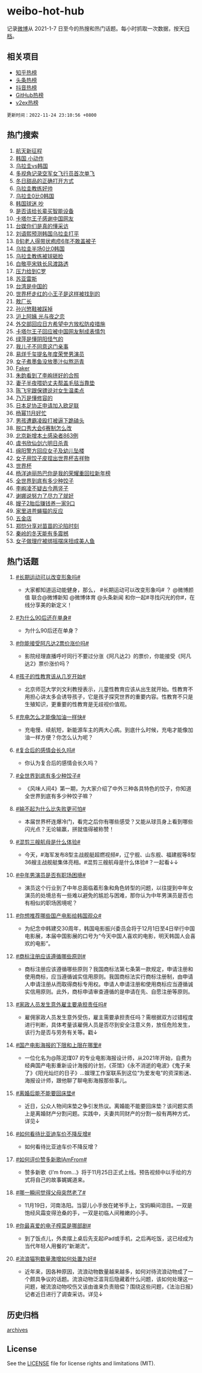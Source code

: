 # weibo-hot-hub

记录[微博](https://www.weibo.com)从 2021-1-7 日至今的热搜和热门话题。每小时抓取一次数据，按天[归档](archives)。

## 相关项目

- [知乎热榜](https://github.com/lonnyzhang423/zhihu-hot-hub)
- [头条热榜](https://github.com/lonnyzhang423/toutiao-hot-hub)
- [抖音热榜](https://github.com/lonnyzhang423/douyin-hot-hub)
- [GitHub热榜](https://github.com/lonnyzhang423/github-hot-hub)
- [v2ex热榜](https://github.com/lonnyzhang423/v2ex-hot-hub)


`更新时间：2022-11-24 23:10:56 +0800`

## 热门搜索

1. [航天新征程](https://m.weibo.cn/search?containerid=100103type%3D1%26t%3D10%26q%3D%23%E8%88%AA%E5%A4%A9%E6%96%B0%E5%BE%81%E7%A8%8B%23&stream_entry_id=51&isnewpage=1&extparam=seat%3D1%26filter_type%3Drealtimehot%26c_type%3D51%26dgr%3D0%26pos%3D0%26cate%3D10103%26display_time%3D1669302655%26pre_seqid%3D1669302655059021434137&luicode=10000011&lfid=106003type%253D25%2526t%253D3%2526disable_hot%253D1%2526filter_type%253Drealtimehot)
1. [韩国 小动作](https://m.weibo.cn/search?containerid=100103type%3D1%26t%3D10%26q%3D%E9%9F%A9%E5%9B%BD+%E5%B0%8F%E5%8A%A8%E4%BD%9C&stream_entry_id=31&isnewpage=1&extparam=seat%3D1%26realpos%3D1%26pos%3D0%26c_type%3D31%26cate%3D5001%26filter_type%3Drealtimehot%26q%3D%25E9%259F%25A9%25E5%259B%25BD%2520%25E5%25B0%258F%25E5%258A%25A8%25E4%25BD%259C%26dgr%3D0%26band_rank%3D1%26lcate%3D5001%26flag%3D4%26display_time%3D1669302655%26pre_seqid%3D1669302655059021434137&luicode=10000011&lfid=106003type%253D25%2526t%253D3%2526disable_hot%253D1%2526filter_type%253Drealtimehot)
1. [乌拉圭vs韩国](https://m.weibo.cn/search?containerid=100103type%3D1%26t%3D10%26q%3D%23%E4%B9%8C%E6%8B%89%E5%9C%ADvs%E9%9F%A9%E5%9B%BD%23&stream_entry_id=31&isnewpage=1&extparam=seat%3D1%26realpos%3D2%26pos%3D1%26c_type%3D31%26cate%3D5001%26filter_type%3Drealtimehot%26q%3D%2523%25E4%25B9%258C%25E6%258B%2589%25E5%259C%25ADvs%25E9%259F%25A9%25E5%259B%25BD%2523%26dgr%3D0%26band_rank%3D2%26lcate%3D5001%26flag%3D16%26display_time%3D1669302655%26pre_seqid%3D1669302655059021434137&luicode=10000011&lfid=106003type%253D25%2526t%253D3%2526disable_hot%253D1%2526filter_type%253Drealtimehot)
1. [多视角记录空军女飞行员首次单飞](https://m.weibo.cn/search?containerid=100103type%3D1%26t%3D10%26q%3D%23%E5%A4%9A%E8%A7%86%E8%A7%92%E8%AE%B0%E5%BD%95%E7%A9%BA%E5%86%9B%E5%A5%B3%E9%A3%9E%E8%A1%8C%E5%91%98%E9%A6%96%E6%AC%A1%E5%8D%95%E9%A3%9E%23&stream_entry_id=31&isnewpage=1&extparam=seat%3D1%26realpos%3D3%26pos%3D2%26c_type%3D31%26cate%3D5001%26filter_type%3Drealtimehot%26q%3D%2523%25E5%25A4%259A%25E8%25A7%2586%25E8%25A7%2592%25E8%25AE%25B0%25E5%25BD%2595%25E7%25A9%25BA%25E5%2586%259B%25E5%25A5%25B3%25E9%25A3%259E%25E8%25A1%258C%25E5%2591%2598%25E9%25A6%2596%25E6%25AC%25A1%25E5%258D%2595%25E9%25A3%259E%2523%26dgr%3D0%26band_rank%3D3%26lcate%3D5001%26flag%3D0%26display_time%3D1669302655%26pre_seqid%3D1669302655059021434137&luicode=10000011&lfid=106003type%253D25%2526t%253D3%2526disable_hot%253D1%2526filter_type%253Drealtimehot)
1. [冬日甜品的正确打开方式](https://m.weibo.cn/search?containerid=100103type%3D1%26t%3D10%26q%3D%23%E5%86%AC%E6%97%A5%E7%94%9C%E5%93%81%E7%9A%84%E6%AD%A3%E7%A1%AE%E6%89%93%E5%BC%80%E6%96%B9%E5%BC%8F%23&stream_entry_id=31&isnewpage=1&extparam=seat%3D1%26pos%3D3%26c_type%3D31%26cate%3D5001%26adid%3D173260%26filter_type%3Drealtimehot%26q%3D%2523%25E5%2586%25AC%25E6%2597%25A5%25E7%2594%259C%25E5%2593%2581%25E7%259A%2584%25E6%25AD%25A3%25E7%25A1%25AE%25E6%2589%2593%25E5%25BC%2580%25E6%2596%25B9%25E5%25BC%258F%2523%26dgr%3D0%26band_rank%3D4%26lcate%3D5001%26display_time%3D1669302655%26pre_seqid%3D1669302655059021434137&luicode=10000011&lfid=106003type%253D25%2526t%253D3%2526disable_hot%253D1%2526filter_type%253Drealtimehot)
1. [乌拉圭教练好帅](https://m.weibo.cn/search?containerid=100103type%3D1%26t%3D10%26q%3D%23%E4%B9%8C%E6%8B%89%E5%9C%AD%E6%95%99%E7%BB%83%E5%A5%BD%E5%B8%85%23&stream_entry_id=31&isnewpage=1&extparam=seat%3D1%26realpos%3D4%26pos%3D4%26c_type%3D31%26cate%3D5001%26filter_type%3Drealtimehot%26q%3D%2523%25E4%25B9%258C%25E6%258B%2589%25E5%259C%25AD%25E6%2595%2599%25E7%25BB%2583%25E5%25A5%25BD%25E5%25B8%2585%2523%26dgr%3D0%26band_rank%3D4%26lcate%3D5001%26flag%3D1%26display_time%3D1669302655%26pre_seqid%3D1669302655059021434137&luicode=10000011&lfid=106003type%253D25%2526t%253D3%2526disable_hot%253D1%2526filter_type%253Drealtimehot)
1. [乌拉圭0比0韩国](https://m.weibo.cn/search?containerid=100103type%3D1%26t%3D10%26q%3D%23%E4%B9%8C%E6%8B%89%E5%9C%AD0%E6%AF%940%E9%9F%A9%E5%9B%BD%23&stream_entry_id=31&isnewpage=1&extparam=seat%3D1%26realpos%3D5%26pos%3D5%26c_type%3D31%26cate%3D5001%26filter_type%3Drealtimehot%26q%3D%2523%25E4%25B9%258C%25E6%258B%2589%25E5%259C%25AD0%25E6%25AF%25940%25E9%259F%25A9%25E5%259B%25BD%2523%26dgr%3D0%26band_rank%3D5%26lcate%3D5001%26flag%3D1%26display_time%3D1669302655%26pre_seqid%3D1669302655059021434137&luicode=10000011&lfid=106003type%253D25%2526t%253D3%2526disable_hot%253D1%2526filter_type%253Drealtimehot)
1. [韩国球迷 吵](https://m.weibo.cn/search?containerid=100103type%3D1%26t%3D10%26q%3D%E9%9F%A9%E5%9B%BD%E7%90%83%E8%BF%B7+%E5%90%B5&stream_entry_id=31&isnewpage=1&extparam=seat%3D1%26realpos%3D6%26pos%3D6%26c_type%3D31%26cate%3D5001%26filter_type%3Drealtimehot%26q%3D%25E9%259F%25A9%25E5%259B%25BD%25E7%2590%2583%25E8%25BF%25B7%2520%25E5%2590%25B5%26dgr%3D0%26band_rank%3D6%26lcate%3D5001%26flag%3D1%26display_time%3D1669302655%26pre_seqid%3D1669302655059021434137&luicode=10000011&lfid=106003type%253D25%2526t%253D3%2526disable_hot%253D1%2526filter_type%253Drealtimehot)
1. [是否该给长辈买智能设备](https://m.weibo.cn/search?containerid=100103type%3D1%26t%3D10%26q%3D%23%E6%98%AF%E5%90%A6%E8%AF%A5%E7%BB%99%E9%95%BF%E8%BE%88%E4%B9%B0%E6%99%BA%E8%83%BD%E8%AE%BE%E5%A4%87%23&stream_entry_id=31&isnewpage=1&extparam=seat%3D1%26pos%3D7%26c_type%3D31%26cate%3D5001%26adid%3D172997%26filter_type%3Drealtimehot%26q%3D%2523%25E6%2598%25AF%25E5%2590%25A6%25E8%25AF%25A5%25E7%25BB%2599%25E9%2595%25BF%25E8%25BE%2588%25E4%25B9%25B0%25E6%2599%25BA%25E8%2583%25BD%25E8%25AE%25BE%25E5%25A4%2587%2523%26dgr%3D0%26band_rank%3D7%26lcate%3D5001%26display_time%3D1669302655%26pre_seqid%3D1669302655059021434137&luicode=10000011&lfid=106003type%253D25%2526t%253D3%2526disable_hot%253D1%2526filter_type%253Drealtimehot)
1. [卡塔尔王子感谢中国网友](https://m.weibo.cn/search?containerid=100103type%3D1%26t%3D10%26q%3D%23%E5%8D%A1%E5%A1%94%E5%B0%94%E7%8E%8B%E5%AD%90%E6%84%9F%E8%B0%A2%E4%B8%AD%E5%9B%BD%E7%BD%91%E5%8F%8B%23&stream_entry_id=31&isnewpage=1&extparam=seat%3D1%26realpos%3D7%26pos%3D8%26c_type%3D31%26cate%3D5001%26filter_type%3Drealtimehot%26q%3D%2523%25E5%258D%25A1%25E5%25A1%2594%25E5%25B0%2594%25E7%258E%258B%25E5%25AD%2590%25E6%2584%259F%25E8%25B0%25A2%25E4%25B8%25AD%25E5%259B%25BD%25E7%25BD%2591%25E5%258F%258B%2523%26dgr%3D0%26band_rank%3D7%26lcate%3D5001%26flag%3D16%26display_time%3D1669302655%26pre_seqid%3D1669302655059021434137&luicode=10000011&lfid=106003type%253D25%2526t%253D3%2526disable_hot%253D1%2526filter_type%253Drealtimehot)
1. [台媒你们是真的懂采访](https://m.weibo.cn/search?containerid=100103type%3D1%26t%3D10%26q%3D%23%E5%8F%B0%E5%AA%92%E4%BD%A0%E4%BB%AC%E6%98%AF%E7%9C%9F%E7%9A%84%E6%87%82%E9%87%87%E8%AE%BF%23&stream_entry_id=31&isnewpage=1&extparam=seat%3D1%26realpos%3D8%26pos%3D9%26c_type%3D31%26cate%3D5001%26filter_type%3Drealtimehot%26q%3D%2523%25E5%258F%25B0%25E5%25AA%2592%25E4%25BD%25A0%25E4%25BB%25AC%25E6%2598%25AF%25E7%259C%259F%25E7%259A%2584%25E6%2587%2582%25E9%2587%2587%25E8%25AE%25BF%2523%26dgr%3D0%26band_rank%3D8%26lcate%3D5001%26flag%3D2%26display_time%3D1669302655%26pre_seqid%3D1669302655059021434137&luicode=10000011&lfid=106003type%253D25%2526t%253D3%2526disable_hot%253D1%2526filter_type%253Drealtimehot)
1. [刘语熙预测韩国乌拉圭打平](https://m.weibo.cn/search?containerid=100103type%3D1%26t%3D10%26q%3D%23%E5%88%98%E8%AF%AD%E7%86%99%E9%A2%84%E6%B5%8B%E9%9F%A9%E5%9B%BD%E4%B9%8C%E6%8B%89%E5%9C%AD%E6%89%93%E5%B9%B3%23&stream_entry_id=31&isnewpage=1&extparam=seat%3D1%26realpos%3D9%26pos%3D10%26c_type%3D31%26cate%3D5001%26filter_type%3Drealtimehot%26q%3D%2523%25E5%2588%2598%25E8%25AF%25AD%25E7%2586%2599%25E9%25A2%2584%25E6%25B5%258B%25E9%259F%25A9%25E5%259B%25BD%25E4%25B9%258C%25E6%258B%2589%25E5%259C%25AD%25E6%2589%2593%25E5%25B9%25B3%2523%26dgr%3D0%26band_rank%3D9%26lcate%3D5001%26flag%3D1%26display_time%3D1669302655%26pre_seqid%3D1669302655059021434137&luicode=10000011&lfid=106003type%253D25%2526t%253D3%2526disable_hot%253D1%2526filter_type%253Drealtimehot)
1. [8旬老人得带状疱疹6年不敢盖被子](https://m.weibo.cn/search?containerid=100103type%3D1%26t%3D10%26q%3D%238%E6%97%AC%E8%80%81%E4%BA%BA%E5%BE%97%E5%B8%A6%E7%8A%B6%E7%96%B1%E7%96%B96%E5%B9%B4%E4%B8%8D%E6%95%A2%E7%9B%96%E8%A2%AB%E5%AD%90%23&stream_entry_id=31&isnewpage=1&extparam=seat%3D1%26realpos%3D10%26pos%3D11%26c_type%3D31%26cate%3D5001%26filter_type%3Drealtimehot%26q%3D%25238%25E6%2597%25AC%25E8%2580%2581%25E4%25BA%25BA%25E5%25BE%2597%25E5%25B8%25A6%25E7%258A%25B6%25E7%2596%25B1%25E7%2596%25B96%25E5%25B9%25B4%25E4%25B8%258D%25E6%2595%25A2%25E7%259B%2596%25E8%25A2%25AB%25E5%25AD%2590%2523%26dgr%3D0%26band_rank%3D10%26lcate%3D5001%26flag%3D0%26display_time%3D1669302655%26pre_seqid%3D1669302655059021434137&luicode=10000011&lfid=106003type%253D25%2526t%253D3%2526disable_hot%253D1%2526filter_type%253Drealtimehot)
1. [乌拉圭半场0比0韩国](https://m.weibo.cn/search?containerid=100103type%3D1%26t%3D10%26q%3D%23%E4%B9%8C%E6%8B%89%E5%9C%AD%E5%8D%8A%E5%9C%BA0%E6%AF%940%E9%9F%A9%E5%9B%BD%23&stream_entry_id=31&isnewpage=1&extparam=seat%3D1%26realpos%3D11%26pos%3D12%26c_type%3D31%26cate%3D5001%26filter_type%3Drealtimehot%26q%3D%2523%25E4%25B9%258C%25E6%258B%2589%25E5%259C%25AD%25E5%258D%258A%25E5%259C%25BA0%25E6%25AF%25940%25E9%259F%25A9%25E5%259B%25BD%2523%26dgr%3D0%26band_rank%3D11%26lcate%3D5001%26flag%3D1%26display_time%3D1669302655%26pre_seqid%3D1669302655059021434137&luicode=10000011&lfid=106003type%253D25%2526t%253D3%2526disable_hot%253D1%2526filter_type%253Drealtimehot)
1. [乌拉圭教练被球砸脸](https://m.weibo.cn/search?containerid=100103type%3D1%26t%3D10%26q%3D%23%E4%B9%8C%E6%8B%89%E5%9C%AD%E6%95%99%E7%BB%83%E8%A2%AB%E7%90%83%E7%A0%B8%E8%84%B8%23&stream_entry_id=31&isnewpage=1&extparam=seat%3D1%26realpos%3D12%26pos%3D13%26c_type%3D31%26cate%3D5001%26filter_type%3Drealtimehot%26q%3D%2523%25E4%25B9%258C%25E6%258B%2589%25E5%259C%25AD%25E6%2595%2599%25E7%25BB%2583%25E8%25A2%25AB%25E7%2590%2583%25E7%25A0%25B8%25E8%2584%25B8%2523%26dgr%3D0%26band_rank%3D12%26lcate%3D5001%26flag%3D1%26display_time%3D1669302655%26pre_seqid%3D1669302655059021434137&luicode=10000011&lfid=106003type%253D25%2526t%253D3%2526disable_hot%253D1%2526filter_type%253Drealtimehot)
1. [白敬亭宋轶长风渡路透](https://m.weibo.cn/search?containerid=100103type%3D1%26t%3D10%26q%3D%23%E7%99%BD%E6%95%AC%E4%BA%AD%E5%AE%8B%E8%BD%B6%E9%95%BF%E9%A3%8E%E6%B8%A1%E8%B7%AF%E9%80%8F%23&stream_entry_id=31&isnewpage=1&extparam=seat%3D1%26realpos%3D13%26pos%3D14%26c_type%3D31%26cate%3D5001%26filter_type%3Drealtimehot%26q%3D%2523%25E7%2599%25BD%25E6%2595%25AC%25E4%25BA%25AD%25E5%25AE%258B%25E8%25BD%25B6%25E9%2595%25BF%25E9%25A3%258E%25E6%25B8%25A1%25E8%25B7%25AF%25E9%2580%258F%2523%26dgr%3D0%26band_rank%3D13%26lcate%3D5001%26flag%3D1%26display_time%3D1669302655%26pre_seqid%3D1669302655059021434137&luicode=10000011&lfid=106003type%253D25%2526t%253D3%2526disable_hot%253D1%2526filter_type%253Drealtimehot)
1. [压力给到C罗](https://m.weibo.cn/search?containerid=100103type%3D1%26t%3D10%26q%3D%23%E5%8E%8B%E5%8A%9B%E7%BB%99%E5%88%B0C%E7%BD%97%23&stream_entry_id=31&isnewpage=1&extparam=seat%3D1%26realpos%3D14%26pos%3D15%26c_type%3D31%26cate%3D5001%26filter_type%3Drealtimehot%26q%3D%2523%25E5%258E%258B%25E5%258A%259B%25E7%25BB%2599%25E5%2588%25B0C%25E7%25BD%2597%2523%26dgr%3D0%26band_rank%3D14%26lcate%3D5001%26flag%3D0%26display_time%3D1669302655%26pre_seqid%3D1669302655059021434137&luicode=10000011&lfid=106003type%253D25%2526t%253D3%2526disable_hot%253D1%2526filter_type%253Drealtimehot)
1. [苏亚雷斯](https://m.weibo.cn/search?containerid=100103type%3D1%26t%3D10%26q%3D%23%E8%8B%8F%E4%BA%9A%E9%9B%B7%E6%96%AF%23&stream_entry_id=31&isnewpage=1&extparam=seat%3D1%26realpos%3D15%26pos%3D16%26c_type%3D31%26cate%3D5001%26filter_type%3Drealtimehot%26q%3D%2523%25E8%258B%258F%25E4%25BA%259A%25E9%259B%25B7%25E6%2596%25AF%2523%26dgr%3D0%26band_rank%3D15%26lcate%3D5001%26flag%3D1%26display_time%3D1669302655%26pre_seqid%3D1669302655059021434137&luicode=10000011&lfid=106003type%253D25%2526t%253D3%2526disable_hot%253D1%2526filter_type%253Drealtimehot)
1. [台湾是中国的](https://m.weibo.cn/search?containerid=100103type%3D1%26t%3D10%26q%3D%23%E5%8F%B0%E6%B9%BE%E6%98%AF%E4%B8%AD%E5%9B%BD%E7%9A%84%23&stream_entry_id=31&isnewpage=1&extparam=seat%3D1%26realpos%3D16%26pos%3D17%26c_type%3D31%26cate%3D5001%26filter_type%3Drealtimehot%26q%3D%2523%25E5%258F%25B0%25E6%25B9%25BE%25E6%2598%25AF%25E4%25B8%25AD%25E5%259B%25BD%25E7%259A%2584%2523%26dgr%3D0%26band_rank%3D16%26lcate%3D5001%26flag%3D2%26display_time%3D1669302655%26pre_seqid%3D1669302655059021434137&luicode=10000011&lfid=106003type%253D25%2526t%253D3%2526disable_hot%253D1%2526filter_type%253Drealtimehot)
1. [世界杯走红的小王子是这样被找到的](https://m.weibo.cn/search?containerid=100103type%3D1%26t%3D10%26q%3D%23%E4%B8%96%E7%95%8C%E6%9D%AF%E8%B5%B0%E7%BA%A2%E7%9A%84%E5%B0%8F%E7%8E%8B%E5%AD%90%E6%98%AF%E8%BF%99%E6%A0%B7%E8%A2%AB%E6%89%BE%E5%88%B0%E7%9A%84%23&stream_entry_id=31&isnewpage=1&extparam=seat%3D1%26realpos%3D17%26pos%3D18%26c_type%3D31%26cate%3D5001%26filter_type%3Drealtimehot%26q%3D%2523%25E4%25B8%2596%25E7%2595%258C%25E6%259D%25AF%25E8%25B5%25B0%25E7%25BA%25A2%25E7%259A%2584%25E5%25B0%258F%25E7%258E%258B%25E5%25AD%2590%25E6%2598%25AF%25E8%25BF%2599%25E6%25A0%25B7%25E8%25A2%25AB%25E6%2589%25BE%25E5%2588%25B0%25E7%259A%2584%2523%26dgr%3D0%26band_rank%3D17%26lcate%3D5001%26flag%3D0%26display_time%3D1669302655%26pre_seqid%3D1669302655059021434137&luicode=10000011&lfid=106003type%253D25%2526t%253D3%2526disable_hot%253D1%2526filter_type%253Drealtimehot)
1. [敖厂长](https://m.weibo.cn/search?containerid=100103type%3D1%26t%3D10%26q%3D%E6%95%96%E5%8E%82%E9%95%BF&stream_entry_id=31&isnewpage=1&extparam=seat%3D1%26realpos%3D18%26pos%3D19%26c_type%3D31%26cate%3D5001%26filter_type%3Drealtimehot%26q%3D%25E6%2595%2596%25E5%258E%2582%25E9%2595%25BF%26dgr%3D0%26band_rank%3D18%26lcate%3D5001%26flag%3D0%26display_time%3D1669302655%26pre_seqid%3D1669302655059021434137&luicode=10000011&lfid=106003type%253D25%2526t%253D3%2526disable_hot%253D1%2526filter_type%253Drealtimehot)
1. [孙兴慜鞋被踩掉](https://m.weibo.cn/search?containerid=100103type%3D1%26t%3D10%26q%3D%23%E5%AD%99%E5%85%B4%E6%85%9C%E9%9E%8B%E8%A2%AB%E8%B8%A9%E6%8E%89%23&stream_entry_id=31&isnewpage=1&extparam=seat%3D1%26realpos%3D19%26pos%3D20%26c_type%3D31%26cate%3D5001%26filter_type%3Drealtimehot%26q%3D%2523%25E5%25AD%2599%25E5%2585%25B4%25E6%2585%259C%25E9%259E%258B%25E8%25A2%25AB%25E8%25B8%25A9%25E6%258E%2589%2523%26dgr%3D0%26band_rank%3D19%26lcate%3D5001%26flag%3D1%26display_time%3D1669302655%26pre_seqid%3D1669302655059021434137&luicode=10000011&lfid=106003type%253D25%2526t%253D3%2526disable_hot%253D1%2526filter_type%253Drealtimehot)
1. [沪上阿姨 光与夜之恋](https://m.weibo.cn/search?containerid=100103type%3D1%26t%3D10%26q%3D%E6%B2%AA%E4%B8%8A%E9%98%BF%E5%A7%A8+%E5%85%89%E4%B8%8E%E5%A4%9C%E4%B9%8B%E6%81%8B&stream_entry_id=31&isnewpage=1&extparam=seat%3D1%26realpos%3D20%26pos%3D21%26c_type%3D31%26cate%3D5001%26filter_type%3Drealtimehot%26q%3D%25E6%25B2%25AA%25E4%25B8%258A%25E9%2598%25BF%25E5%25A7%25A8%2520%25E5%2585%2589%25E4%25B8%258E%25E5%25A4%259C%25E4%25B9%258B%25E6%2581%258B%26dgr%3D0%26band_rank%3D20%26lcate%3D5001%26flag%3D0%26display_time%3D1669302655%26pre_seqid%3D1669302655059021434137&luicode=10000011&lfid=106003type%253D25%2526t%253D3%2526disable_hot%253D1%2526filter_type%253Drealtimehot)
1. [外交部回应日方希望中方放松防疫措施](https://m.weibo.cn/search?containerid=100103type%3D1%26t%3D10%26q%3D%23%E5%A4%96%E4%BA%A4%E9%83%A8%E5%9B%9E%E5%BA%94%E6%97%A5%E6%96%B9%E5%B8%8C%E6%9C%9B%E4%B8%AD%E6%96%B9%E6%94%BE%E6%9D%BE%E9%98%B2%E7%96%AB%E6%8E%AA%E6%96%BD%23&stream_entry_id=31&isnewpage=1&extparam=seat%3D1%26realpos%3D21%26pos%3D22%26c_type%3D31%26cate%3D5001%26filter_type%3Drealtimehot%26q%3D%2523%25E5%25A4%2596%25E4%25BA%25A4%25E9%2583%25A8%25E5%259B%259E%25E5%25BA%2594%25E6%2597%25A5%25E6%2596%25B9%25E5%25B8%258C%25E6%259C%259B%25E4%25B8%25AD%25E6%2596%25B9%25E6%2594%25BE%25E6%259D%25BE%25E9%2598%25B2%25E7%2596%25AB%25E6%258E%25AA%25E6%2596%25BD%2523%26dgr%3D0%26band_rank%3D21%26lcate%3D5001%26flag%3D0%26display_time%3D1669302655%26pre_seqid%3D1669302655059021434137&luicode=10000011&lfid=106003type%253D25%2526t%253D3%2526disable_hot%253D1%2526filter_type%253Drealtimehot)
1. [卡塔尔王子回应被中国网友制成表情包](https://m.weibo.cn/search?containerid=100103type%3D1%26t%3D10%26q%3D%23%E5%8D%A1%E5%A1%94%E5%B0%94%E7%8E%8B%E5%AD%90%E5%9B%9E%E5%BA%94%E8%A2%AB%E4%B8%AD%E5%9B%BD%E7%BD%91%E5%8F%8B%E5%88%B6%E6%88%90%E8%A1%A8%E6%83%85%E5%8C%85%23&stream_entry_id=31&isnewpage=1&extparam=seat%3D1%26realpos%3D22%26pos%3D23%26c_type%3D31%26cate%3D5001%26filter_type%3Drealtimehot%26q%3D%2523%25E5%258D%25A1%25E5%25A1%2594%25E5%25B0%2594%25E7%258E%258B%25E5%25AD%2590%25E5%259B%259E%25E5%25BA%2594%25E8%25A2%25AB%25E4%25B8%25AD%25E5%259B%25BD%25E7%25BD%2591%25E5%258F%258B%25E5%2588%25B6%25E6%2588%2590%25E8%25A1%25A8%25E6%2583%2585%25E5%258C%2585%2523%26dgr%3D0%26band_rank%3D22%26lcate%3D5001%26flag%3D0%26display_time%3D1669302655%26pre_seqid%3D1669302655059021434137&luicode=10000011&lfid=106003type%253D25%2526t%253D3%2526disable_hot%253D1%2526filter_type%253Drealtimehot)
1. [绿萍是懂阴阳怪气的](https://m.weibo.cn/search?containerid=100103type%3D1%26t%3D10%26q%3D%23%E7%BB%BF%E8%90%8D%E6%98%AF%E6%87%82%E9%98%B4%E9%98%B3%E6%80%AA%E6%B0%94%E7%9A%84%23&stream_entry_id=31&isnewpage=1&extparam=seat%3D1%26realpos%3D23%26pos%3D24%26c_type%3D31%26cate%3D5001%26filter_type%3Drealtimehot%26q%3D%2523%25E7%25BB%25BF%25E8%2590%258D%25E6%2598%25AF%25E6%2587%2582%25E9%2598%25B4%25E9%2598%25B3%25E6%2580%25AA%25E6%25B0%2594%25E7%259A%2584%2523%26dgr%3D0%26band_rank%3D23%26lcate%3D5001%26flag%3D1%26display_time%3D1669302655%26pre_seqid%3D1669302655059021434137&luicode=10000011&lfid=106003type%253D25%2526t%253D3%2526disable_hot%253D1%2526filter_type%253Drealtimehot)
1. [我儿子不同意这门亲事](https://m.weibo.cn/search?containerid=100103type%3D1%26t%3D10%26q%3D%23%E6%88%91%E5%84%BF%E5%AD%90%E4%B8%8D%E5%90%8C%E6%84%8F%E8%BF%99%E9%97%A8%E4%BA%B2%E4%BA%8B%23&stream_entry_id=31&isnewpage=1&extparam=seat%3D1%26realpos%3D24%26pos%3D25%26c_type%3D31%26cate%3D5001%26filter_type%3Drealtimehot%26q%3D%2523%25E6%2588%2591%25E5%2584%25BF%25E5%25AD%2590%25E4%25B8%258D%25E5%2590%258C%25E6%2584%258F%25E8%25BF%2599%25E9%2597%25A8%25E4%25BA%25B2%25E4%25BA%258B%2523%26dgr%3D0%26band_rank%3D24%26lcate%3D5001%26flag%3D0%26display_time%3D1669302655%26pre_seqid%3D1669302655059021434137&luicode=10000011&lfid=106003type%253D25%2526t%253D3%2526disable_hot%253D1%2526filter_type%253Drealtimehot)
1. [易烊千玺提名年度荣誉男演员](https://m.weibo.cn/search?containerid=100103type%3D1%26t%3D10%26q%3D%23%E6%98%93%E7%83%8A%E5%8D%83%E7%8E%BA%E6%8F%90%E5%90%8D%E5%B9%B4%E5%BA%A6%E8%8D%A3%E8%AA%89%E7%94%B7%E6%BC%94%E5%91%98%23&stream_entry_id=31&isnewpage=1&extparam=seat%3D1%26realpos%3D25%26pos%3D26%26c_type%3D31%26cate%3D5001%26filter_type%3Drealtimehot%26q%3D%2523%25E6%2598%2593%25E7%2583%258A%25E5%258D%2583%25E7%258E%25BA%25E6%258F%2590%25E5%2590%258D%25E5%25B9%25B4%25E5%25BA%25A6%25E8%258D%25A3%25E8%25AA%2589%25E7%2594%25B7%25E6%25BC%2594%25E5%2591%2598%2523%26dgr%3D0%26band_rank%3D25%26lcate%3D5001%26flag%3D0%26display_time%3D1669302655%26pre_seqid%3D1669302655059021434137&luicode=10000011&lfid=106003type%253D25%2526t%253D3%2526disable_hot%253D1%2526filter_type%253Drealtimehot)
1. [女子煮墨鱼没放墨汁似熬沥青](https://m.weibo.cn/search?containerid=100103type%3D1%26t%3D10%26q%3D%23%E5%A5%B3%E5%AD%90%E7%85%AE%E5%A2%A8%E9%B1%BC%E6%B2%A1%E6%94%BE%E5%A2%A8%E6%B1%81%E4%BC%BC%E7%86%AC%E6%B2%A5%E9%9D%92%23&stream_entry_id=31&isnewpage=1&extparam=seat%3D1%26realpos%3D26%26pos%3D27%26c_type%3D31%26cate%3D5001%26filter_type%3Drealtimehot%26q%3D%2523%25E5%25A5%25B3%25E5%25AD%2590%25E7%2585%25AE%25E5%25A2%25A8%25E9%25B1%25BC%25E6%25B2%25A1%25E6%2594%25BE%25E5%25A2%25A8%25E6%25B1%2581%25E4%25BC%25BC%25E7%2586%25AC%25E6%25B2%25A5%25E9%259D%2592%2523%26dgr%3D0%26band_rank%3D26%26lcate%3D5001%26flag%3D0%26display_time%3D1669302655%26pre_seqid%3D1669302655059021434137&luicode=10000011&lfid=106003type%253D25%2526t%253D3%2526disable_hot%253D1%2526filter_type%253Drealtimehot)
1. [Faker](https://m.weibo.cn/search?containerid=100103type%3D1%26t%3D10%26q%3DFaker&stream_entry_id=31&isnewpage=1&extparam=seat%3D1%26realpos%3D27%26pos%3D28%26c_type%3D31%26cate%3D5001%26filter_type%3Drealtimehot%26q%3DFaker%26dgr%3D0%26band_rank%3D27%26lcate%3D5001%26flag%3D0%26display_time%3D1669302655%26pre_seqid%3D1669302655059021434137&luicode=10000011&lfid=106003type%253D25%2526t%253D3%2526disable_hot%253D1%2526filter_type%253Drealtimehot)
1. [朱韵看到了李峋拼好的合照](https://m.weibo.cn/search?containerid=100103type%3D1%26t%3D10%26q%3D%23%E6%9C%B1%E9%9F%B5%E7%9C%8B%E5%88%B0%E4%BA%86%E6%9D%8E%E5%B3%8B%E6%8B%BC%E5%A5%BD%E7%9A%84%E5%90%88%E7%85%A7%23&stream_entry_id=31&isnewpage=1&extparam=seat%3D1%26realpos%3D28%26pos%3D29%26c_type%3D31%26cate%3D5001%26filter_type%3Drealtimehot%26q%3D%2523%25E6%259C%25B1%25E9%259F%25B5%25E7%259C%258B%25E5%2588%25B0%25E4%25BA%2586%25E6%259D%258E%25E5%25B3%258B%25E6%258B%25BC%25E5%25A5%25BD%25E7%259A%2584%25E5%2590%2588%25E7%2585%25A7%2523%26dgr%3D0%26band_rank%3D28%26lcate%3D5001%26flag%3D0%26display_time%3D1669302655%26pre_seqid%3D1669302655059021434137&luicode=10000011&lfid=106003type%253D25%2526t%253D3%2526disable_hot%253D1%2526filter_type%253Drealtimehot)
1. [妻子半夜喂奶丈夫帮盖毛毯当靠垫](https://m.weibo.cn/search?containerid=100103type%3D1%26t%3D10%26q%3D%23%E5%A6%BB%E5%AD%90%E5%8D%8A%E5%A4%9C%E5%96%82%E5%A5%B6%E4%B8%88%E5%A4%AB%E5%B8%AE%E7%9B%96%E6%AF%9B%E6%AF%AF%E5%BD%93%E9%9D%A0%E5%9E%AB%23&stream_entry_id=31&isnewpage=1&extparam=seat%3D1%26realpos%3D29%26pos%3D30%26c_type%3D31%26cate%3D5001%26filter_type%3Drealtimehot%26q%3D%2523%25E5%25A6%25BB%25E5%25AD%2590%25E5%258D%258A%25E5%25A4%259C%25E5%2596%2582%25E5%25A5%25B6%25E4%25B8%2588%25E5%25A4%25AB%25E5%25B8%25AE%25E7%259B%2596%25E6%25AF%259B%25E6%25AF%25AF%25E5%25BD%2593%25E9%259D%25A0%25E5%259E%25AB%2523%26dgr%3D0%26band_rank%3D29%26lcate%3D5001%26flag%3D0%26display_time%3D1669302655%26pre_seqid%3D1669302655059021434137&luicode=10000011&lfid=106003type%253D25%2526t%253D3%2526disable_hot%253D1%2526filter_type%253Drealtimehot)
1. [陈飞宇跟保镖说对女生温柔点](https://m.weibo.cn/search?containerid=100103type%3D1%26t%3D10%26q%3D%23%E9%99%88%E9%A3%9E%E5%AE%87%E8%B7%9F%E4%BF%9D%E9%95%96%E8%AF%B4%E5%AF%B9%E5%A5%B3%E7%94%9F%E6%B8%A9%E6%9F%94%E7%82%B9%23&stream_entry_id=31&isnewpage=1&extparam=seat%3D1%26realpos%3D30%26pos%3D31%26c_type%3D31%26cate%3D5001%26filter_type%3Drealtimehot%26q%3D%2523%25E9%2599%2588%25E9%25A3%259E%25E5%25AE%2587%25E8%25B7%259F%25E4%25BF%259D%25E9%2595%2596%25E8%25AF%25B4%25E5%25AF%25B9%25E5%25A5%25B3%25E7%2594%259F%25E6%25B8%25A9%25E6%259F%2594%25E7%2582%25B9%2523%26dgr%3D0%26band_rank%3D30%26lcate%3D5001%26flag%3D1%26display_time%3D1669302655%26pre_seqid%3D1669302655059021434137&luicode=10000011&lfid=106003type%253D25%2526t%253D3%2526disable_hot%253D1%2526filter_type%253Drealtimehot)
1. [乃万是懂修容的](https://m.weibo.cn/search?containerid=100103type%3D1%26t%3D10%26q%3D%23%E4%B9%83%E4%B8%87%E6%98%AF%E6%87%82%E4%BF%AE%E5%AE%B9%E7%9A%84%23&stream_entry_id=31&isnewpage=1&extparam=seat%3D1%26realpos%3D31%26pos%3D32%26c_type%3D31%26cate%3D5001%26filter_type%3Drealtimehot%26q%3D%2523%25E4%25B9%2583%25E4%25B8%2587%25E6%2598%25AF%25E6%2587%2582%25E4%25BF%25AE%25E5%25AE%25B9%25E7%259A%2584%2523%26dgr%3D0%26band_rank%3D31%26lcate%3D5001%26flag%3D1%26display_time%3D1669302655%26pre_seqid%3D1669302655059021434137&luicode=10000011&lfid=106003type%253D25%2526t%253D3%2526disable_hot%253D1%2526filter_type%253Drealtimehot)
1. [日本足协正申请加入欧足联](https://m.weibo.cn/search?containerid=100103type%3D1%26t%3D10%26q%3D%23%E6%97%A5%E6%9C%AC%E8%B6%B3%E5%8D%8F%E6%AD%A3%E7%94%B3%E8%AF%B7%E5%8A%A0%E5%85%A5%E6%AC%A7%E8%B6%B3%E8%81%94%23&stream_entry_id=31&isnewpage=1&extparam=seat%3D1%26realpos%3D32%26pos%3D33%26c_type%3D31%26cate%3D5001%26filter_type%3Drealtimehot%26q%3D%2523%25E6%2597%25A5%25E6%259C%25AC%25E8%25B6%25B3%25E5%258D%258F%25E6%25AD%25A3%25E7%2594%25B3%25E8%25AF%25B7%25E5%258A%25A0%25E5%2585%25A5%25E6%25AC%25A7%25E8%25B6%25B3%25E8%2581%2594%2523%26dgr%3D0%26band_rank%3D32%26lcate%3D5001%26flag%3D0%26display_time%3D1669302655%26pre_seqid%3D1669302655059021434137&luicode=10000011&lfid=106003type%253D25%2526t%253D3%2526disable_hot%253D1%2526filter_type%253Drealtimehot)
1. [杨幂11月好忙](https://m.weibo.cn/search?containerid=100103type%3D1%26t%3D10%26q%3D%23%E6%9D%A8%E5%B9%8211%E6%9C%88%E5%A5%BD%E5%BF%99%23&stream_entry_id=31&isnewpage=1&extparam=seat%3D1%26realpos%3D33%26pos%3D34%26c_type%3D31%26cate%3D5001%26filter_type%3Drealtimehot%26q%3D%2523%25E6%259D%25A8%25E5%25B9%258211%25E6%259C%2588%25E5%25A5%25BD%25E5%25BF%2599%2523%26dgr%3D0%26band_rank%3D33%26lcate%3D5001%26flag%3D0%26display_time%3D1669302655%26pre_seqid%3D1669302655059021434137&luicode=10000011&lfid=106003type%253D25%2526t%253D3%2526disable_hot%253D1%2526filter_type%253Drealtimehot)
1. [男孩遭霸凌殴打被逼下跪磕头](https://m.weibo.cn/search?containerid=100103type%3D1%26t%3D10%26q%3D%23%E7%94%B7%E5%AD%A9%E9%81%AD%E9%9C%B8%E5%87%8C%E6%AE%B4%E6%89%93%E8%A2%AB%E9%80%BC%E4%B8%8B%E8%B7%AA%E7%A3%95%E5%A4%B4%23&stream_entry_id=31&isnewpage=1&extparam=seat%3D1%26realpos%3D34%26pos%3D35%26c_type%3D31%26cate%3D5001%26filter_type%3Drealtimehot%26q%3D%2523%25E7%2594%25B7%25E5%25AD%25A9%25E9%2581%25AD%25E9%259C%25B8%25E5%2587%258C%25E6%25AE%25B4%25E6%2589%2593%25E8%25A2%25AB%25E9%2580%25BC%25E4%25B8%258B%25E8%25B7%25AA%25E7%25A3%2595%25E5%25A4%25B4%2523%26dgr%3D0%26band_rank%3D34%26lcate%3D5001%26flag%3D0%26display_time%3D1669302655%26pre_seqid%3D1669302655059021434137&luicode=10000011&lfid=106003type%253D25%2526t%253D3%2526disable_hot%253D1%2526filter_type%253Drealtimehot)
1. [脱口秀大会6赛制怎么改](https://m.weibo.cn/search?containerid=100103type%3D1%26t%3D10%26q%3D%23%E8%84%B1%E5%8F%A3%E7%A7%80%E5%A4%A7%E4%BC%9A6%E8%B5%9B%E5%88%B6%E6%80%8E%E4%B9%88%E6%94%B9%23&stream_entry_id=31&isnewpage=1&extparam=seat%3D1%26realpos%3D35%26pos%3D36%26c_type%3D31%26cate%3D5001%26filter_type%3Drealtimehot%26q%3D%2523%25E8%2584%25B1%25E5%258F%25A3%25E7%25A7%2580%25E5%25A4%25A7%25E4%25BC%259A6%25E8%25B5%259B%25E5%2588%25B6%25E6%2580%258E%25E4%25B9%2588%25E6%2594%25B9%2523%26dgr%3D0%26band_rank%3D35%26lcate%3D5001%26flag%3D0%26display_time%3D1669302655%26pre_seqid%3D1669302655059021434137&luicode=10000011&lfid=106003type%253D25%2526t%253D3%2526disable_hot%253D1%2526filter_type%253Drealtimehot)
1. [北京新增本土感染者863例](https://m.weibo.cn/search?containerid=100103type%3D1%26t%3D10%26q%3D%23%E5%8C%97%E4%BA%AC%E6%96%B0%E5%A2%9E%E6%9C%AC%E5%9C%9F%E6%84%9F%E6%9F%93%E8%80%85863%E4%BE%8B%23&stream_entry_id=31&isnewpage=1&extparam=seat%3D1%26realpos%3D36%26pos%3D37%26c_type%3D31%26cate%3D5001%26filter_type%3Drealtimehot%26q%3D%2523%25E5%258C%2597%25E4%25BA%25AC%25E6%2596%25B0%25E5%25A2%259E%25E6%259C%25AC%25E5%259C%259F%25E6%2584%259F%25E6%259F%2593%25E8%2580%2585863%25E4%25BE%258B%2523%26dgr%3D0%26band_rank%3D36%26lcate%3D5001%26flag%3D0%26display_time%3D1669302655%26pre_seqid%3D1669302655059021434137&luicode=10000011&lfid=106003type%253D25%2526t%253D3%2526disable_hot%253D1%2526filter_type%253Drealtimehot)
1. [虞书欣仙剑六明日杀青](https://m.weibo.cn/search?containerid=100103type%3D1%26t%3D10%26q%3D%23%E8%99%9E%E4%B9%A6%E6%AC%A3%E4%BB%99%E5%89%91%E5%85%AD%E6%98%8E%E6%97%A5%E6%9D%80%E9%9D%92%23&stream_entry_id=31&isnewpage=1&extparam=seat%3D1%26realpos%3D37%26pos%3D38%26c_type%3D31%26cate%3D5001%26filter_type%3Drealtimehot%26q%3D%2523%25E8%2599%259E%25E4%25B9%25A6%25E6%25AC%25A3%25E4%25BB%2599%25E5%2589%2591%25E5%2585%25AD%25E6%2598%258E%25E6%2597%25A5%25E6%259D%2580%25E9%259D%2592%2523%26dgr%3D0%26band_rank%3D37%26lcate%3D5001%26flag%3D1%26display_time%3D1669302655%26pre_seqid%3D1669302655059021434137&luicode=10000011&lfid=106003type%253D25%2526t%253D3%2526disable_hot%253D1%2526filter_type%253Drealtimehot)
1. [绵阳警方回应女子及幼儿坠楼](https://m.weibo.cn/search?containerid=100103type%3D1%26t%3D10%26q%3D%23%E7%BB%B5%E9%98%B3%E8%AD%A6%E6%96%B9%E5%9B%9E%E5%BA%94%E5%A5%B3%E5%AD%90%E5%8F%8A%E5%B9%BC%E5%84%BF%E5%9D%A0%E6%A5%BC%23&stream_entry_id=31&isnewpage=1&extparam=seat%3D1%26realpos%3D38%26pos%3D39%26c_type%3D31%26cate%3D5001%26filter_type%3Drealtimehot%26q%3D%2523%25E7%25BB%25B5%25E9%2598%25B3%25E8%25AD%25A6%25E6%2596%25B9%25E5%259B%259E%25E5%25BA%2594%25E5%25A5%25B3%25E5%25AD%2590%25E5%258F%258A%25E5%25B9%25BC%25E5%2584%25BF%25E5%259D%25A0%25E6%25A5%25BC%2523%26dgr%3D0%26band_rank%3D38%26lcate%3D5001%26flag%3D1%26display_time%3D1669302655%26pre_seqid%3D1669302655059021434137&luicode=10000011&lfid=106003type%253D25%2526t%253D3%2526disable_hot%253D1%2526filter_type%253Drealtimehot)
1. [女子用饺子皮捏出世界杯吉祥物](https://m.weibo.cn/search?containerid=100103type%3D1%26t%3D10%26q%3D%23%E5%A5%B3%E5%AD%90%E7%94%A8%E9%A5%BA%E5%AD%90%E7%9A%AE%E6%8D%8F%E5%87%BA%E4%B8%96%E7%95%8C%E6%9D%AF%E5%90%89%E7%A5%A5%E7%89%A9%23&stream_entry_id=31&isnewpage=1&extparam=seat%3D1%26realpos%3D39%26pos%3D40%26c_type%3D31%26cate%3D5001%26filter_type%3Drealtimehot%26q%3D%2523%25E5%25A5%25B3%25E5%25AD%2590%25E7%2594%25A8%25E9%25A5%25BA%25E5%25AD%2590%25E7%259A%25AE%25E6%258D%258F%25E5%2587%25BA%25E4%25B8%2596%25E7%2595%258C%25E6%259D%25AF%25E5%2590%2589%25E7%25A5%25A5%25E7%2589%25A9%2523%26dgr%3D0%26band_rank%3D39%26lcate%3D5001%26flag%3D0%26display_time%3D1669302655%26pre_seqid%3D1669302655059021434137&luicode=10000011&lfid=106003type%253D25%2526t%253D3%2526disable_hot%253D1%2526filter_type%253Drealtimehot)
1. [世界杯](https://m.weibo.cn/search?containerid=100103type%3D1%26t%3D10%26q%3D%E4%B8%96%E7%95%8C%E6%9D%AF&stream_entry_id=31&isnewpage=1&extparam=seat%3D1%26realpos%3D40%26pos%3D41%26c_type%3D31%26cate%3D5001%26filter_type%3Drealtimehot%26q%3D%25E4%25B8%2596%25E7%2595%258C%25E6%259D%25AF%26dgr%3D0%26band_rank%3D40%26lcate%3D5001%26flag%3D0%26display_time%3D1669302655%26pre_seqid%3D1669302655059021434137&luicode=10000011&lfid=106003type%253D25%2526t%253D3%2526disable_hot%253D1%2526filter_type%253Drealtimehot)
1. [杨洋迪丽热巴你是我的荣耀重回拉新年榜](https://m.weibo.cn/search?containerid=100103type%3D1%26t%3D10%26q%3D%23%E6%9D%A8%E6%B4%8B%E8%BF%AA%E4%B8%BD%E7%83%AD%E5%B7%B4%E4%BD%A0%E6%98%AF%E6%88%91%E7%9A%84%E8%8D%A3%E8%80%80%E9%87%8D%E5%9B%9E%E6%8B%89%E6%96%B0%E5%B9%B4%E6%A6%9C%23&stream_entry_id=31&isnewpage=1&extparam=seat%3D1%26realpos%3D41%26pos%3D42%26c_type%3D31%26cate%3D5001%26filter_type%3Drealtimehot%26q%3D%2523%25E6%259D%25A8%25E6%25B4%258B%25E8%25BF%25AA%25E4%25B8%25BD%25E7%2583%25AD%25E5%25B7%25B4%25E4%25BD%25A0%25E6%2598%25AF%25E6%2588%2591%25E7%259A%2584%25E8%258D%25A3%25E8%2580%2580%25E9%2587%258D%25E5%259B%259E%25E6%258B%2589%25E6%2596%25B0%25E5%25B9%25B4%25E6%25A6%259C%2523%26dgr%3D0%26band_rank%3D41%26lcate%3D5001%26flag%3D0%26display_time%3D1669302655%26pre_seqid%3D1669302655059021434137&luicode=10000011&lfid=106003type%253D25%2526t%253D3%2526disable_hot%253D1%2526filter_type%253Drealtimehot)
1. [全世界到底有多少种饺子](https://m.weibo.cn/search?containerid=100103type%3D1%26t%3D10%26q%3D%23%E5%85%A8%E4%B8%96%E7%95%8C%E5%88%B0%E5%BA%95%E6%9C%89%E5%A4%9A%E5%B0%91%E7%A7%8D%E9%A5%BA%E5%AD%90%23&stream_entry_id=31&isnewpage=1&extparam=seat%3D1%26realpos%3D42%26pos%3D43%26c_type%3D31%26cate%3D5001%26filter_type%3Drealtimehot%26q%3D%2523%25E5%2585%25A8%25E4%25B8%2596%25E7%2595%258C%25E5%2588%25B0%25E5%25BA%2595%25E6%259C%2589%25E5%25A4%259A%25E5%25B0%2591%25E7%25A7%258D%25E9%25A5%25BA%25E5%25AD%2590%2523%26dgr%3D0%26band_rank%3D42%26lcate%3D5001%26flag%3D1%26display_time%3D1669302655%26pre_seqid%3D1669302655059021434137&luicode=10000011&lfid=106003type%253D25%2526t%253D3%2526disable_hot%253D1%2526filter_type%253Drealtimehot)
1. [李峋凌不疑古今两竖子](https://m.weibo.cn/search?containerid=100103type%3D1%26t%3D10%26q%3D%23%E6%9D%8E%E5%B3%8B%E5%87%8C%E4%B8%8D%E7%96%91%E5%8F%A4%E4%BB%8A%E4%B8%A4%E7%AB%96%E5%AD%90%23&stream_entry_id=31&isnewpage=1&extparam=seat%3D1%26realpos%3D43%26pos%3D44%26c_type%3D31%26cate%3D5001%26filter_type%3Drealtimehot%26q%3D%2523%25E6%259D%258E%25E5%25B3%258B%25E5%2587%258C%25E4%25B8%258D%25E7%2596%2591%25E5%258F%25A4%25E4%25BB%258A%25E4%25B8%25A4%25E7%25AB%2596%25E5%25AD%2590%2523%26dgr%3D0%26band_rank%3D43%26lcate%3D5001%26flag%3D0%26display_time%3D1669302655%26pre_seqid%3D1669302655059021434137&luicode=10000011&lfid=106003type%253D25%2526t%253D3%2526disable_hot%253D1%2526filter_type%253Drealtimehot)
1. [谢娜说努力了尽力了就好](https://m.weibo.cn/search?containerid=100103type%3D1%26t%3D10%26q%3D%23%E8%B0%A2%E5%A8%9C%E8%AF%B4%E5%8A%AA%E5%8A%9B%E4%BA%86%E5%B0%BD%E5%8A%9B%E4%BA%86%E5%B0%B1%E5%A5%BD%23&stream_entry_id=31&isnewpage=1&extparam=seat%3D1%26realpos%3D44%26pos%3D45%26c_type%3D31%26cate%3D5001%26filter_type%3Drealtimehot%26q%3D%2523%25E8%25B0%25A2%25E5%25A8%259C%25E8%25AF%25B4%25E5%258A%25AA%25E5%258A%259B%25E4%25BA%2586%25E5%25B0%25BD%25E5%258A%259B%25E4%25BA%2586%25E5%25B0%25B1%25E5%25A5%25BD%2523%26dgr%3D0%26band_rank%3D44%26lcate%3D5001%26flag%3D0%26display_time%3D1669302655%26pre_seqid%3D1669302655059021434137&luicode=10000011&lfid=106003type%253D25%2526t%253D3%2526disable_hot%253D1%2526filter_type%253Drealtimehot)
1. [嫂子2胎后赚钱养一家9口](https://m.weibo.cn/search?containerid=100103type%3D1%26t%3D10%26q%3D%23%E5%AB%82%E5%AD%902%E8%83%8E%E5%90%8E%E8%B5%9A%E9%92%B1%E5%85%BB%E4%B8%80%E5%AE%B69%E5%8F%A3%23&stream_entry_id=31&isnewpage=1&extparam=seat%3D1%26realpos%3D45%26pos%3D46%26c_type%3D31%26cate%3D5001%26filter_type%3Drealtimehot%26q%3D%2523%25E5%25AB%2582%25E5%25AD%25902%25E8%2583%258E%25E5%2590%258E%25E8%25B5%259A%25E9%2592%25B1%25E5%2585%25BB%25E4%25B8%2580%25E5%25AE%25B69%25E5%258F%25A3%2523%26dgr%3D0%26band_rank%3D45%26lcate%3D5001%26flag%3D0%26display_time%3D1669302655%26pre_seqid%3D1669302655059021434137&luicode=10000011&lfid=106003type%253D25%2526t%253D3%2526disable_hot%253D1%2526filter_type%253Drealtimehot)
1. [家里进苍蝇猫的反应](https://m.weibo.cn/search?containerid=100103type%3D1%26t%3D10%26q%3D%23%E5%AE%B6%E9%87%8C%E8%BF%9B%E8%8B%8D%E8%9D%87%E7%8C%AB%E7%9A%84%E5%8F%8D%E5%BA%94%23&stream_entry_id=31&isnewpage=1&extparam=seat%3D1%26realpos%3D46%26pos%3D47%26c_type%3D31%26cate%3D5001%26filter_type%3Drealtimehot%26q%3D%2523%25E5%25AE%25B6%25E9%2587%258C%25E8%25BF%259B%25E8%258B%258D%25E8%259D%2587%25E7%258C%25AB%25E7%259A%2584%25E5%258F%258D%25E5%25BA%2594%2523%26dgr%3D0%26band_rank%3D46%26lcate%3D5001%26flag%3D1%26display_time%3D1669302655%26pre_seqid%3D1669302655059021434137&luicode=10000011&lfid=106003type%253D25%2526t%253D3%2526disable_hot%253D1%2526filter_type%253Drealtimehot)
1. [五金店](https://m.weibo.cn/search?containerid=100103type%3D1%26t%3D10%26q%3D%E4%BA%94%E9%87%91%E5%BA%97&stream_entry_id=31&isnewpage=1&extparam=seat%3D1%26realpos%3D47%26pos%3D48%26c_type%3D31%26cate%3D5001%26filter_type%3Drealtimehot%26q%3D%25E4%25BA%2594%25E9%2587%2591%25E5%25BA%2597%26dgr%3D0%26band_rank%3D47%26lcate%3D5001%26flag%3D1%26display_time%3D1669302655%26pre_seqid%3D1669302655059021434137&luicode=10000011&lfid=106003type%253D25%2526t%253D3%2526disable_hot%253D1%2526filter_type%253Drealtimehot)
1. [郑恺分享对苗苗的沦陷时刻](https://m.weibo.cn/search?containerid=100103type%3D1%26t%3D10%26q%3D%23%E9%83%91%E6%81%BA%E5%88%86%E4%BA%AB%E5%AF%B9%E8%8B%97%E8%8B%97%E7%9A%84%E6%B2%A6%E9%99%B7%E6%97%B6%E5%88%BB%23&stream_entry_id=31&isnewpage=1&extparam=seat%3D1%26realpos%3D48%26pos%3D49%26c_type%3D31%26cate%3D5001%26filter_type%3Drealtimehot%26q%3D%2523%25E9%2583%2591%25E6%2581%25BA%25E5%2588%2586%25E4%25BA%25AB%25E5%25AF%25B9%25E8%258B%2597%25E8%258B%2597%25E7%259A%2584%25E6%25B2%25A6%25E9%2599%25B7%25E6%2597%25B6%25E5%2588%25BB%2523%26dgr%3D0%26band_rank%3D48%26lcate%3D5001%26flag%3D0%26display_time%3D1669302655%26pre_seqid%3D1669302655059021434137&luicode=10000011&lfid=106003type%253D25%2526t%253D3%2526disable_hot%253D1%2526filter_type%253Drealtimehot)
1. [秦岭的冬天能有多震撼](https://m.weibo.cn/search?containerid=100103type%3D1%26t%3D10%26q%3D%23%E7%A7%A6%E5%B2%AD%E7%9A%84%E5%86%AC%E5%A4%A9%E8%83%BD%E6%9C%89%E5%A4%9A%E9%9C%87%E6%92%BC%23&stream_entry_id=31&isnewpage=1&extparam=seat%3D1%26realpos%3D49%26pos%3D50%26c_type%3D31%26cate%3D5001%26filter_type%3Drealtimehot%26q%3D%2523%25E7%25A7%25A6%25E5%25B2%25AD%25E7%259A%2584%25E5%2586%25AC%25E5%25A4%25A9%25E8%2583%25BD%25E6%259C%2589%25E5%25A4%259A%25E9%259C%2587%25E6%2592%25BC%2523%26dgr%3D0%26band_rank%3D49%26lcate%3D5001%26flag%3D1%26display_time%3D1669302655%26pre_seqid%3D1669302655059021434137&luicode=10000011&lfid=106003type%253D25%2526t%253D3%2526disable_hot%253D1%2526filter_type%253Drealtimehot)
1. [女子做理疗被绑摇摆床扭成美人鱼](https://m.weibo.cn/search?containerid=100103type%3D1%26t%3D10%26q%3D%23%E5%A5%B3%E5%AD%90%E5%81%9A%E7%90%86%E7%96%97%E8%A2%AB%E7%BB%91%E6%91%87%E6%91%86%E5%BA%8A%E6%89%AD%E6%88%90%E7%BE%8E%E4%BA%BA%E9%B1%BC%23&stream_entry_id=31&isnewpage=1&extparam=seat%3D1%26realpos%3D50%26pos%3D51%26c_type%3D31%26cate%3D5001%26filter_type%3Drealtimehot%26q%3D%2523%25E5%25A5%25B3%25E5%25AD%2590%25E5%2581%259A%25E7%2590%2586%25E7%2596%2597%25E8%25A2%25AB%25E7%25BB%2591%25E6%2591%2587%25E6%2591%2586%25E5%25BA%258A%25E6%2589%25AD%25E6%2588%2590%25E7%25BE%258E%25E4%25BA%25BA%25E9%25B1%25BC%2523%26dgr%3D0%26band_rank%3D50%26lcate%3D5001%26flag%3D1%26display_time%3D1669302655%26pre_seqid%3D1669302655059021434137&luicode=10000011&lfid=106003type%253D25%2526t%253D3%2526disable_hot%253D1%2526filter_type%253Drealtimehot)

## 热门话题

1. [#长期运动可以改变形象吗#](https://m.weibo.cn/search?containerid=231522type%3D1%26t%3D10%26q%3D%23%E9%95%BF%E6%9C%9F%E8%BF%90%E5%8A%A8%E5%8F%AF%E4%BB%A5%E6%94%B9%E5%8F%98%E5%BD%A2%E8%B1%A1%E5%90%97%23&stream_entry_id=128&isnewpage=1&extparam=seat%3D1%26dgr%3D0%26unitid%3D1669197069852%26pos%3D1-0-0%26c_type%3D128%26lcate%3D5004%26cate%3D5004%26display_time%3D1669302656%26pre_seqid%3D16693026565230287823174&luicode=10000011&lfid=231648_-_4)
    - 大家都知道运动能健身，那么， #长期运动可以改变形象吗# ？ @微博颜值 联合@微博新知 @微博体育 @头条新闻 和你一起#寻找闪光的你#，在线分享美的新定义！

1. [#为什么90后还在单身#](https://m.weibo.cn/search?containerid=231522type%3D1%26t%3D10%26q%3D%23%E4%B8%BA%E4%BB%80%E4%B9%8890%E5%90%8E%E8%BF%98%E5%9C%A8%E5%8D%95%E8%BA%AB%23&stream_entry_id=128&isnewpage=1&extparam=seat%3D1%26dgr%3D0%26unitid%3D1669191071377%26pos%3D1-0-1%26c_type%3D128%26lcate%3D5004%26cate%3D5004%26display_time%3D1669302656%26pre_seqid%3D16693026565230287823174&luicode=10000011&lfid=231648_-_4)
    - 为什么90后还在单身？

1. [#你能接受阿凡达2票价涨价吗#](https://m.weibo.cn/search?containerid=231522type%3D1%26t%3D10%26q%3D%23%E4%BD%A0%E8%83%BD%E6%8E%A5%E5%8F%97%E9%98%BF%E5%87%A1%E8%BE%BE2%E7%A5%A8%E4%BB%B7%E6%B6%A8%E4%BB%B7%E5%90%97%23&stream_entry_id=128&isnewpage=1&extparam=seat%3D1%26dgr%3D0%26unitid%3D1669198293947%26pos%3D1-0-2%26c_type%3D128%26lcate%3D5004%26cate%3D5004%26display_time%3D1669302656%26pre_seqid%3D16693026565230287823174&luicode=10000011&lfid=231648_-_4)
    - 影院经理直播呼吁同行不要过分涨《阿凡达2》的票价，你能接受《阿凡达2》票价涨价吗？

1. [#孩子的性教育该从几岁开始#](https://m.weibo.cn/search?containerid=231522type%3D1%26t%3D10%26q%3D%23%E5%AD%A9%E5%AD%90%E7%9A%84%E6%80%A7%E6%95%99%E8%82%B2%E8%AF%A5%E4%BB%8E%E5%87%A0%E5%B2%81%E5%BC%80%E5%A7%8B%23&stream_entry_id=128&isnewpage=1&extparam=seat%3D1%26dgr%3D0%26unitid%3D1669244755948%26pos%3D1-0-3%26c_type%3D128%26lcate%3D5004%26cate%3D5004%26display_time%3D1669302656%26pre_seqid%3D16693026565230287823174&luicode=10000011&lfid=231648_-_4)
    - 北京师范大学刘文利教授表示，儿童性教育应该从出生就开始。性教育不用担心讲太多会诱导孩子，它是孩子探究世界的重要内容。性教育不只是生殖知识，更重要的性教育是无歧视价值观。

1. [#充电怎么才能像加油一样快#](https://m.weibo.cn/search?containerid=231522type%3D1%26t%3D10%26q%3D%23%E5%85%85%E7%94%B5%E6%80%8E%E4%B9%88%E6%89%8D%E8%83%BD%E5%83%8F%E5%8A%A0%E6%B2%B9%E4%B8%80%E6%A0%B7%E5%BF%AB%23&stream_entry_id=128&isnewpage=1&extparam=seat%3D1%26dgr%3D0%26unitid%3D1669179968724%26pos%3D1-0-4%26c_type%3D128%26lcate%3D5004%26cate%3D5004%26display_time%3D1669302656%26pre_seqid%3D16693026565230287823174&luicode=10000011&lfid=231648_-_4)
    - 充电慢、续航短，新能源车主的两大心病。到底什么时候，充电才能像加油一样方便？你怎么认为呢？

1. [#复合后的感情会长久吗#](https://m.weibo.cn/search?containerid=231522type%3D1%26t%3D10%26q%3D%23%E5%A4%8D%E5%90%88%E5%90%8E%E7%9A%84%E6%84%9F%E6%83%85%E4%BC%9A%E9%95%BF%E4%B9%85%E5%90%97%23&stream_entry_id=128&isnewpage=1&extparam=seat%3D1%26dgr%3D0%26unitid%3D1669203076541%26pos%3D1-0-5%26c_type%3D128%26lcate%3D5004%26cate%3D5004%26display_time%3D1669302656%26pre_seqid%3D16693026565230287823174&luicode=10000011&lfid=231648_-_4)
    - 你认为复合后的感情会长久吗？

1. [#全世界到底有多少种饺子#](https://m.weibo.cn/search?containerid=231522type%3D1%26t%3D10%26q%3D%23%E5%85%A8%E4%B8%96%E7%95%8C%E5%88%B0%E5%BA%95%E6%9C%89%E5%A4%9A%E5%B0%91%E7%A7%8D%E9%A5%BA%E5%AD%90%23&stream_entry_id=128&isnewpage=1&extparam=seat%3D1%26dgr%3D0%26unitid%3D1669296956450%26pos%3D1-0-6%26c_type%3D128%26lcate%3D5004%26cate%3D5004%26display_time%3D1669302656%26pre_seqid%3D16693026565230287823174&luicode=10000011&lfid=231648_-_4)
    - 《风味人间4》第一期，为大家介绍了中外三种各具特色的饺子，你知道全世界到底有多少种饺子嘛？

1. [#输不起为什么比失败更可怕#](https://m.weibo.cn/search?containerid=231522type%3D1%26t%3D10%26q%3D%23%E8%BE%93%E4%B8%8D%E8%B5%B7%E4%B8%BA%E4%BB%80%E4%B9%88%E6%AF%94%E5%A4%B1%E8%B4%A5%E6%9B%B4%E5%8F%AF%E6%80%95%23&stream_entry_id=128&isnewpage=1&extparam=seat%3D1%26dgr%3D0%26unitid%3D1669294861541%26pos%3D1-0-7%26c_type%3D128%26lcate%3D5004%26cate%3D5004%26display_time%3D1669302656%26pre_seqid%3D16693026565230287823174&luicode=10000011&lfid=231648_-_4)
    - 本届世界杯连爆冷门，看完之后你有哪些感受？又能从球员身上看到哪些闪光点？无论输赢，拼就值得被称赞！

1. [#混剪三艘航母是什么体验#](https://m.weibo.cn/search?containerid=231522type%3D1%26t%3D10%26q%3D%23%E6%B7%B7%E5%89%AA%E4%B8%89%E8%89%98%E8%88%AA%E6%AF%8D%E6%98%AF%E4%BB%80%E4%B9%88%E4%BD%93%E9%AA%8C%23&stream_entry_id=128&isnewpage=1&extparam=seat%3D1%26dgr%3D0%26unitid%3D1669295156830%26pos%3D1-0-8%26c_type%3D128%26lcate%3D5004%26cate%3D5004%26display_time%3D1669302656%26pre_seqid%3D16693026565230287823174&luicode=10000011&lfid=231648_-_4)
    - 今天，#海军发布8型主战舰艇超燃视频#，辽宁舰、山东舰、福建舰等8型36艘主战舰艇集体亮相。#混剪三艘航母是什么体验#？一起看↓↓

1. [#中年男演员是否有职场困境#](https://m.weibo.cn/search?containerid=231522type%3D1%26t%3D10%26q%3D%23%E4%B8%AD%E5%B9%B4%E7%94%B7%E6%BC%94%E5%91%98%E6%98%AF%E5%90%A6%E6%9C%89%E8%81%8C%E5%9C%BA%E5%9B%B0%E5%A2%83%23&stream_entry_id=128&isnewpage=1&extparam=seat%3D1%26dgr%3D0%26unitid%3D1669272071218%26pos%3D1-0-9%26c_type%3D128%26lcate%3D5004%26cate%3D5004%26display_time%3D1669302656%26pre_seqid%3D16693026565230287823174&luicode=10000011&lfid=231648_-_4)
    - 演员这个行业到了中年总面临着形象和角色转型的问题，以往提到中年女演员的处境总有一些难以避免的尴尬与困难，那你认为中年男演员是否也有相似的职场困境呢？

1. [#你想推荐哪些国产电影给韩国观众#](https://m.weibo.cn/search?containerid=231522type%3D1%26t%3D10%26q%3D%23%E4%BD%A0%E6%83%B3%E6%8E%A8%E8%8D%90%E5%93%AA%E4%BA%9B%E5%9B%BD%E4%BA%A7%E7%94%B5%E5%BD%B1%E7%BB%99%E9%9F%A9%E5%9B%BD%E8%A7%82%E4%BC%97%23&stream_entry_id=128&isnewpage=1&extparam=seat%3D1%26dgr%3D0%26unitid%3D1669261574881%26pos%3D1-0-10%26c_type%3D128%26lcate%3D5004%26cate%3D5004%26display_time%3D1669302656%26pre_seqid%3D16693026565230287823174&luicode=10000011&lfid=231648_-_4)
    - 为纪念中韩建交30周年，韩国电影振兴委员会将于12月1日至4日举行中国电影展，本届中国影展的口号为“今天中国人喜欢的电影，明天韩国人会喜欢的电影”。

1. [#商标注册应该遵循哪些原则#](https://m.weibo.cn/search?containerid=231522type%3D1%26t%3D10%26q%3D%23%E5%95%86%E6%A0%87%E6%B3%A8%E5%86%8C%E5%BA%94%E8%AF%A5%E9%81%B5%E5%BE%AA%E5%93%AA%E4%BA%9B%E5%8E%9F%E5%88%99%23&stream_entry_id=128&isnewpage=1&extparam=seat%3D1%26dgr%3D0%26unitid%3D1669207579154%26pos%3D1-0-11%26c_type%3D128%26lcate%3D5004%26cate%3D5004%26display_time%3D1669302656%26pre_seqid%3D16693026565230287823174&luicode=10000011&lfid=231648_-_4)
    - 商标注册应该遵循哪些原则？我国商标法第七条第一款规定，申请注册和使用商标，应当遵循诚实信用原则。我国商标法实行商标注册制，由申请人申请注册从而取得商标专用权。申请人申请注册和使用商标应当遵循诚实信用原则。此外，商标申请审查遵循的是申请在先、自愿注册等原则。

1. [#家政人员发生意外雇主要承担责任吗#](https://m.weibo.cn/search?containerid=231522type%3D1%26t%3D10%26q%3D%23%E5%AE%B6%E6%94%BF%E4%BA%BA%E5%91%98%E5%8F%91%E7%94%9F%E6%84%8F%E5%A4%96%E9%9B%87%E4%B8%BB%E8%A6%81%E6%89%BF%E6%8B%85%E8%B4%A3%E4%BB%BB%E5%90%97%23&stream_entry_id=128&isnewpage=1&extparam=seat%3D1%26dgr%3D0%26unitid%3D1669203678082%26pos%3D1-0-12%26c_type%3D128%26lcate%3D5004%26cate%3D5004%26display_time%3D1669302656%26pre_seqid%3D16693026565230287823174&luicode=10000011&lfid=231648_-_4)
    - 雇佣家政人员发生意外受伤，雇主需要承担责任吗？需根据双方过错程度进行判断，具体考量该雇佣人员是否尽到安全注意义务，放任危险发生，该行为是否与劳务有关等。戳↓

1. [#国产电影海报的下限和上限在哪里#](https://m.weibo.cn/search?containerid=231522type%3D1%26t%3D10%26q%3D%23%E5%9B%BD%E4%BA%A7%E7%94%B5%E5%BD%B1%E6%B5%B7%E6%8A%A5%E7%9A%84%E4%B8%8B%E9%99%90%E5%92%8C%E4%B8%8A%E9%99%90%E5%9C%A8%E5%93%AA%E9%87%8C%23&stream_entry_id=128&isnewpage=1&extparam=seat%3D1%26dgr%3D0%26unitid%3D1669194979699%26pos%3D1-0-13%26c_type%3D128%26lcate%3D5004%26cate%3D5004%26display_time%3D1669302656%26pre_seqid%3D16693026565230287823174&luicode=10000011&lfid=231648_-_4)
    - 一位化名为@陈泥煤07 的专业电影海报设计师，从2021年开始，自费为经典国产电影重新设计海报的计划，《茶馆》《永不消逝的电波》《鬼子来了》《阳光灿烂的日子》…娱理工作室联系到这位“为爱发电”的资深影迷、海报设计师，跟他聊了聊电影海报那些事儿。

1. [#离婚后能不能要回床垫#](https://m.weibo.cn/search?containerid=231522type%3D1%26t%3D10%26q%3D%23%E7%A6%BB%E5%A9%9A%E5%90%8E%E8%83%BD%E4%B8%8D%E8%83%BD%E8%A6%81%E5%9B%9E%E5%BA%8A%E5%9E%AB%23&stream_entry_id=128&isnewpage=1&extparam=seat%3D1%26dgr%3D0%26unitid%3D1669194671699%26pos%3D1-0-14%26c_type%3D128%26lcate%3D5004%26cate%3D5004%26display_time%3D1669302656%26pre_seqid%3D16693026565230287823174&luicode=10000011&lfid=231648_-_4)
    - 近日，公众人物间床垫之争引发热议。离婚能不能要回床垫？该问题实质上是离婚财产分割问题。实践中，夫妻共同财产的分割一般有两种方式，详见↓

1. [#如何看待比亚迪车价不降反增#](https://m.weibo.cn/search?containerid=231522type%3D1%26t%3D10%26q%3D%23%E5%A6%82%E4%BD%95%E7%9C%8B%E5%BE%85%E6%AF%94%E4%BA%9A%E8%BF%AA%E8%BD%A6%E4%BB%B7%E4%B8%8D%E9%99%8D%E5%8F%8D%E5%A2%9E%23&stream_entry_id=128&isnewpage=1&extparam=seat%3D1%26dgr%3D0%26unitid%3D1669189867908%26pos%3D1-0-15%26c_type%3D128%26lcate%3D5004%26cate%3D5004%26display_time%3D1669302656%26pre_seqid%3D16693026565230287823174&luicode=10000011&lfid=231648_-_4)
    - 如何看待比亚迪车价不降反增？

1. [#如何评价赞多新歌IAmFrom#](https://m.weibo.cn/search?containerid=231522type%3D1%26t%3D10%26q%3D%23%E5%A6%82%E4%BD%95%E8%AF%84%E4%BB%B7%E8%B5%9E%E5%A4%9A%E6%96%B0%E6%AD%8CIAmFrom%23&stream_entry_id=128&isnewpage=1&extparam=seat%3D1%26dgr%3D0%26unitid%3D1669188074515%26pos%3D1-0-16%26c_type%3D128%26lcate%3D5004%26cate%3D5004%26display_time%3D1669302656%26pre_seqid%3D16693026565230287823174&luicode=10000011&lfid=231648_-_4)
    - 赞多新歌《I’m from…》将于11月25日正式上线。预告视频中以手绘的方式将自己的故事娓娓道来。

1. [#哪一瞬间觉得父母突然老了#](https://m.weibo.cn/search?containerid=231522type%3D1%26t%3D10%26q%3D%23%E5%93%AA%E4%B8%80%E7%9E%AC%E9%97%B4%E8%A7%89%E5%BE%97%E7%88%B6%E6%AF%8D%E7%AA%81%E7%84%B6%E8%80%81%E4%BA%86%23&stream_entry_id=128&isnewpage=1&extparam=seat%3D1%26dgr%3D0%26unitid%3D1669186561292%26pos%3D1-0-17%26c_type%3D128%26lcate%3D5004%26cate%3D5004%26display_time%3D1669302656%26pre_seqid%3D16693026565230287823174&luicode=10000011&lfid=231648_-_4)
    - 11月19日，河南洛阳。当婴儿小手放在姥爷手上，宝妈瞬间泪目。一双是饱经风霜变得沧桑的手，一双是初临人间稚嫩的小手。

1. [#你最喜爱的电子榨菜是哪部剧#](https://m.weibo.cn/search?containerid=231522type%3D1%26t%3D10%26q%3D%23%E4%BD%A0%E6%9C%80%E5%96%9C%E7%88%B1%E7%9A%84%E7%94%B5%E5%AD%90%E6%A6%A8%E8%8F%9C%E6%98%AF%E5%93%AA%E9%83%A8%E5%89%A7%23&stream_entry_id=128&isnewpage=1&extparam=seat%3D1%26dgr%3D0%26unitid%3D1669180871906%26pos%3D1-0-18%26c_type%3D128%26lcate%3D5004%26cate%3D5004%26display_time%3D1669302656%26pre_seqid%3D16693026565230287823174&luicode=10000011&lfid=231648_-_4)
    - 到了饭点儿，外卖摆上桌后先支起iPad或手机，之后再吃饭，这已经成为当代年轻人用餐的“新潮流”。

1. [#流浪猫狗数量激增如何处置为好#](https://m.weibo.cn/search?containerid=231522type%3D1%26t%3D10%26q%3D%23%E6%B5%81%E6%B5%AA%E7%8C%AB%E7%8B%97%E6%95%B0%E9%87%8F%E6%BF%80%E5%A2%9E%E5%A6%82%E4%BD%95%E5%A4%84%E7%BD%AE%E4%B8%BA%E5%A5%BD%23&stream_entry_id=128&isnewpage=1&extparam=seat%3D1%26dgr%3D0%26unitid%3D1669159554226%26pos%3D1-0-19%26c_type%3D128%26lcate%3D5004%26cate%3D5004%26display_time%3D1669302656%26pre_seqid%3D16693026565230287823174&luicode=10000011&lfid=231648_-_4)
    - 近年来，因各种原因，流浪动物数量越来越多，如何对待流浪动物成了一个颇具争议的话题。流浪动物泛滥背后隐藏着什么问题，该如何处理这一问题，被流浪动物咬伤又该由谁来负责赔偿？围绕这些问题，《法治日报》记者近日进行了调查采访。详见↓


## 历史归档

[archives](archives)

## License

See the [LICENSE](LICENSE) file for license rights and limitations (MIT).
